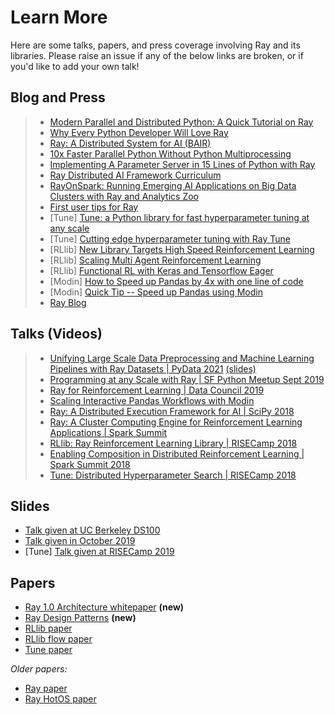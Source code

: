 # Learn More

Here are some talks, papers, and press coverage involving Ray and its libraries.
Please raise an issue if any of the below links are broken, or if you'd like to add your own talk!
<br>

## Blog and Press
> -   [Modern Parallel and Distributed Python: A Quick Tutorial on Ray]
> -   [Why Every Python Developer Will Love Ray]
> -   [Ray: A Distributed System for AI (BAIR)]
> -   [10x Faster Parallel Python Without Python Multiprocessing]
> -   [Implementing A Parameter Server in 15 Lines of Python with Ray]
> -   [Ray Distributed AI Framework Curriculum]
> -   [RayOnSpark: Running Emerging AI Applications on Big Data Clusters
>     with Ray and Analytics Zoo]
> -   [First user tips for Ray]
> -   \[Tune\] [Tune: a Python library for fast hyperparameter tuning at
>     any scale]
> -   \[Tune\] [Cutting edge hyperparameter tuning with Ray Tune]
> -   \[RLlib\] [New Library Targets High Speed Reinforcement Learning]
> -   \[RLlib\] [Scaling Multi Agent Reinforcement Learning]
> -   \[RLlib\] [Functional RL with Keras and Tensorflow Eager]
> -   \[Modin\] [How to Speed up Pandas by 4x with one line of code]
> -   \[Modin\] [Quick Tip -- Speed up Pandas using Modin]
> -   [Ray Blog]

  [Modern Parallel and Distributed Python: A Quick Tutorial on Ray]: https://towardsdatascience.com/modern-parallel-and-distributed-python-a-quick-tutorial-on-ray-99f8d70369b8
  [Why Every Python Developer Will Love Ray]: https://www.datanami.com/2019/11/05/why-every-python-developer-will-love-ray/
  [Ray: A Distributed System for AI (BAIR)]: http://bair.berkeley.edu/blog/2018/01/09/ray/
  [10x Faster Parallel Python Without Python Multiprocessing]: https://towardsdatascience.com/10x-faster-parallel-python-without-python-multiprocessing-e5017c93cce1
  [Implementing A Parameter Server in 15 Lines of Python with Ray]: https://ray-project.github.io/2018/07/15/parameter-server-in-fifteen-lines.html
  [Ray Distributed AI Framework Curriculum]: https://rise.cs.berkeley.edu/blog/ray-intel-curriculum/
  [RayOnSpark: Running Emerging AI Applications on Big Data Clusters with Ray and Analytics Zoo]:
    https://medium.com/riselab/rayonspark-running-emerging-ai-applications-on-big-data-clusters-with-ray-and-analytics-zoo-923e0136ed6a
  [First user tips for Ray]: https://rise.cs.berkeley.edu/blog/ray-tips-for-first-time-users/
  [Tune: a Python library for fast hyperparameter tuning at any scale]: https://towardsdatascience.com/fast-hyperparameter-tuning-at-scale-d428223b081c
  [Cutting edge hyperparameter tuning with Ray Tune]: https://medium.com/riselab/cutting-edge-hyperparameter-tuning-with-ray-tune-be6c0447afdf
  [New Library Targets High Speed Reinforcement Learning]: https://www.datanami.com/2018/02/01/rays-new-library-targets-high-speed-reinforcement-learning/
  [Scaling Multi Agent Reinforcement Learning]: http://bair.berkeley.edu/blog/2018/12/12/rllib/
  [Functional RL with Keras and Tensorflow Eager]: https://bair.berkeley.edu/blog/2019/10/14/functional-rl/
  [How to Speed up Pandas by 4x with one line of code]: https://www.kdnuggets.com/2019/11/speed-up-pandas-4x.html
  [Quick Tip -- Speed up Pandas using Modin]: https://pythondata.com/quick-tip-speed-up-pandas-using-modin/
  [Ray Blog]: https://ray-project.github.io/


## Talks (Videos)
> -   [Unifying Large Scale Data Preprocessing and Machine Learning
>     Pipelines with Ray Datasets \| PyData 2021][] [(slides)]
> -   [Programming at any Scale with Ray \| SF Python Meetup Sept 2019]
> -   [Ray for Reinforcement Learning \| Data Council 2019]
> -   [Scaling Interactive Pandas Workflows with Modin]
> -   [Ray: A Distributed Execution Framework for AI \| SciPy 2018]
> -   [Ray: A Cluster Computing Engine for Reinforcement Learning
>     Applications \| Spark Summit]
> -   [RLlib: Ray Reinforcement Learning Library \| RISECamp 2018]
> -   [Enabling Composition in Distributed Reinforcement Learning \|
>     Spark Summit 2018]
> -   [Tune: Distributed Hyperparameter Search \| RISECamp 2018]

  [Unifying Large Scale Data Preprocessing and Machine Learning Pipelines with Ray Datasets \| PyData 2021]:
    https://zoom.us/rec/share/0cjbk_YdCTbiTm7gNhzSeNxxTCCEy1pCDUkkjfBjtvOsKGA8XmDOx82jflHdQCUP.fsjQkj5PWSYplOTz?startTime=1635456658000
  [(slides)]: https://docs.google.com/presentation/d/19F_wxkpo1JAROPxULmJHYZd3sKryapkbMd0ib3ndMiU/edit?usp=sharing
  [Programming at any Scale with Ray \| SF Python Meetup Sept 2019]: https://www.youtube.com/watch?v=LfpHyIXBhlE
  [Ray for Reinforcement Learning \| Data Council 2019]: https://www.youtube.com/watch?v=Ayc0ca150HI
  [Scaling Interactive Pandas Workflows with Modin]: https://www.youtube.com/watch?v=-HjLd_3ahCw
  [Ray: A Distributed Execution Framework for AI \| SciPy 2018]: https://www.youtube.com/watch?v=D_oz7E4v-U0
  [Ray: A Cluster Computing Engine for Reinforcement Learning Applications \| Spark Summit]:
    https://www.youtube.com/watch?v=xadZRRB_TeI
  [RLlib: Ray Reinforcement Learning Library \| RISECamp 2018]: https://www.youtube.com/watch?v=eeRGORQthaQ
  [Enabling Composition in Distributed Reinforcement Learning \| Spark Summit 2018]:
    https://www.youtube.com/watch?v=jAEPqjkjth4
  [Tune: Distributed Hyperparameter Search \| RISECamp 2018]: https://www.youtube.com/watch?v=38Yd_dXW51Q


## Slides
-   [Talk given at UC Berkeley DS100]
-   [Talk given in October 2019]
-   \[Tune\] [Talk given at RISECamp 2019]

  [Talk given at UC Berkeley DS100]: https://docs.google.com/presentation/d/1sF5T_ePR9R6fAi2R6uxehHzXuieme63O2n_5i9m7mVE/edit?usp=sharing
  [Talk given in October 2019]: https://docs.google.com/presentation/d/13K0JsogYQX3gUCGhmQ1PQ8HILwEDFysnq0cI2b88XbU/edit?usp=sharing
  [Talk given at RISECamp 2019]: https://docs.google.com/presentation/d/1v3IldXWrFNMK-vuONlSdEuM82fuGTrNUDuwtfx4axsQ/edit?usp=sharing


## Papers
-   [Ray 1.0 Architecture whitepaper] **(new)**
-   [Ray Design Patterns] **(new)**
-   [RLlib paper]
-   [RLlib flow paper]
-   [Tune paper]

*Older papers:*

-   [Ray paper]
-   [Ray HotOS paper]

  [Ray 1.0 Architecture whitepaper]: https://docs.google.com/document/d/1lAy0Owi-vPz2jEqBSaHNQcy2IBSDEHyXNOQZlGuj93c/preview
  [Ray Design Patterns]: https://docs.google.com/document/d/167rnnDFIVRhHhK4mznEIemOtj63IOhtIPvSYaPgI4Fg/edit
  [RLlib paper]: https://arxiv.org/abs/1712.09381
  [RLlib flow paper]: https://arxiv.org/abs/2011.12719
  [Tune paper]: https://arxiv.org/abs/1807.05118
  [Ray paper]: https://arxiv.org/abs/1712.05889
  [Ray HotOS paper]: https://arxiv.org/abs/1703.03924